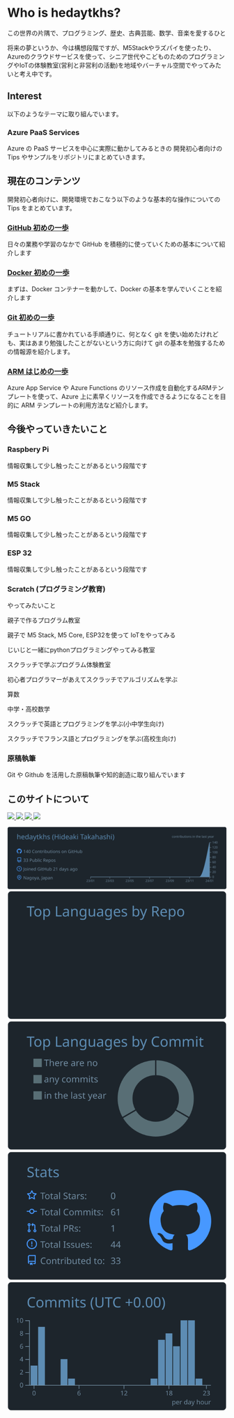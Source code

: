 # Who is hedaytkhs?
この世界の片隅で、プログラミング、歴史、古典芸能、数学、音楽を愛するひと

将来の夢というか、今は構想段階ですが、M5Stackやラズパイを使ったり、Azureのクラウドサービスを使って、シニア世代やこどものためのプログラミングやIoTの体験教室(営利と非営利の活動)を地域やバーチャル空間でやってみたいと考え中です。

## Interest
以下のようなテーマに取り組んでいます。

### Azure PaaS Services
Azure の PaaS サービスを中心に実際に動かしてみるときの 開発初心者向けの Tips やサンプルをリポジトリにまとめていきます。

## 現在のコンテンツ
開発初心者向けに、開発環境でおこなう以下のような基本的な操作についての Tips をまとめています。

### [GitHub 初めの一歩](https://github.com/hedaytkhs/GitHubGetStarted)
日々の業務や学習のなかで GitHub を積極的に使っていくための基本について紹介します

### [Docker 初めの一歩](https://github.com/hedaytkhs/DockerGetStarted)
まずは、Docker コンテナーを動かして、Docker の基本を学んでいくことを紹介します

### [Git 初めの一歩](https://github.com/hedaytkhs/GitGetStarted)
チュートリアルに書かれている手順通りに、何となく git を使い始めたけれども、実はあまり勉強したことがないという方に向けて git の基本を勉強するための情報源を紹介します。

### [ARM はじめの一歩](https://github.com/hedaytkhs/ARMGetStarted#armgetstarted)
Azure App Service や Azure Functions のリソース作成を自動化するARMテンプレートを使って、Azure 上に素早くリソースを作成できるようになることを目的に ARM テンプレートの利用方法など紹介します。

## 今後やっていきたいこと

### Raspbery Pi
情報収集して少し触ったことがあるという段階です

### M5 Stack
情報収集して少し触ったことがあるという段階です

### M5 GO
情報収集して少し触ったことがあるという段階です

### ESP 32
情報収集して少し触ったことがあるという段階です

### Scratch (プログラミング教育)

やってみたいこと

親子で作るプログラム教室

親子で M5 Stack, M5 Core, ESP32を使って IoTをやってみる

じいじと一緒にpythonプログラミングやってみる教室

スクラッチで学ぶプログラム体験教室

初心者プログラマーがあえてスクラッチでアルゴリズムを学ぶ

算数

中学・高校数学

スクラッチで英語とプログラミングを学ぶ(小中学生向け)

スクラッチでフランス語とプログラミングを学ぶ(高校生向け)


### 原稿執筆
Git や Github を活用した原稿執筆や知的創造に取り組んでいます

## このサイトについて

 <p align="left">
  <a href="https://github.com/hedaytkhs">
    <img height="20" src="https://komarev.com/ghpvc/?username=hedaytkhs" />
  </a>
  <a href="https://github.com/hedaytkhs">
    <img height="20" src="https://img.shields.io/github/followers/hedaytkhs?label=follow&logo=github&style=flat" />
  </a>
  <a href="http://qiita.com/hedaytkhs">
    <img height="20" src="https://qiita-badge.apiapi.app/s/hedaytkhs/posts.svg" />
  </a>
  <a href="http://qiita.com/hedaytkhs">
    <img height="20" src="https://qiita-badge.apiapi.app/s/hedaytkhs/contributions.svg" />
  </a>
</p>

[![](https://raw.githubusercontent.com/hedaytkhs/github-profile-summary-cards/master/profile-summary-card-output/city_lights/0-profile-details.svg)](https://github.com/vn7n24fzkq/github-profile-summary-cards)
[![](https://raw.githubusercontent.com/hedaytkhs/github-profile-summary-cards/master/profile-summary-card-output/city_lights/1-repos-per-language.svg)](https://github.com/vn7n24fzkq/github-profile-summary-cards) [![](https://raw.githubusercontent.com/hedaytkhs/github-profile-summary-cards/master/profile-summary-card-output/city_lights/2-most-commit-language.svg)](https://github.com/vn7n24fzkq/github-profile-summary-cards)
[![](https://raw.githubusercontent.com/hedaytkhs/github-profile-summary-cards/master/profile-summary-card-output/city_lights/3-stats.svg)](https://github.com/vn7n24fzkq/github-profile-summary-cards) [![](https://raw.githubusercontent.com/hedaytkhs/github-profile-summary-cards/master/profile-summary-card-output/city_lights/4-productive-time.svg)](https://github.com/vn7n24fzkq/github-profile-summary-cards)
